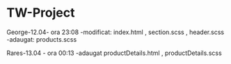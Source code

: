 # TW-Project


George-12.04- ora 23:08 -modificat: index.html  ,  section.scss  ,  header.scss
                        -adaugat: products.scss


Rares-13.04 - ora 00:13 -adaugat productDetails.html , productDetails.scss
